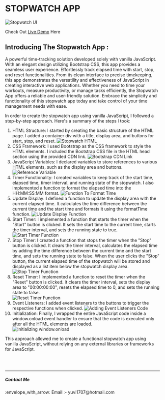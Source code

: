 # STOPWATCH APP
<img src="https://i.ibb.co/Vt91s5N/Stop-Watch-UI.png"  alt="Stopwatch UI">
<p>Check Out <a href="https://yuvraj-08.github.io/stopwatch/">Live Demo</a> Here </p>
<h2>Introducing The Stopwatch App :</h2><p> A powerful time-tracking solution developed solely with vanilla JavaScript. With an elegant design utilizing Bootstrap CSS, this app provides a seamless user experience. Effortlessly track elapsed time with start, stop, and reset functionalities. From its clean interface to precise timekeeping, this app demonstrates the versatility and effectiveness of JavaScript in creating interactive web applications. Whether you need to time your workouts, measure productivity, or manage tasks efficiently, the Stopwatch App offers a reliable and user-friendly solution. Embrace the simplicity and functionality of this stopwatch app today and take control of your time management needs with ease.</p>

<p>In order to create the stopwatch app using vanilla JavaScript, I followed a step-by-step approach. Here's a summary of the steps I took:</p>
<ol>
  <li>HTML Structure: I started by creating the basic structure of the HTML page. I added a container div with a title, display area, and buttons for start,          stop, and reset.
      <img src="https://i.ibb.co/f4tdxbj/Index-File.png"  alt="Stopwatch HTML">
  </li>
  <li>CSS Framework: I used Bootstrap as the CSS framework to style the HTML elements. I included the Bootstrap CSS file in the HTML head section using the           provided CDN link.
     <img src="https://i.ibb.co/8jmzzrB/CSS-Frame-Work.png"  alt="Bootstrap CDN Link">
  </li>
  <li>JavaScript Variables: I declared variables to store references to various HTML elements, such as the display area and buttons.
    <img src="https://i.ibb.co/nfRrcND/Reference-Variables.png"  alt="Reference Variable">
  </li>
  <li>Timer Functionality: I created variables to keep track of the start time, elapsed time, timer interval, and running state of the stopwatch. I also             implemented a function to format the elapsed time into the HH:MM:SS:MM format.
      <img src="https://i.ibb.co/jGc0Z4k/Format-Time.png"  alt="Function To Format Time">
  </li>
  <li>Update Display: I defined a function to update the display area with the current elapsed time. It calculates the time difference between the current time       and the start time and formats it using the formatTime function.
      <img src="https://i.ibb.co/6HbMr66/Update-Display.png"  alt="Update Display Function">
  </li>
  <li>Start Timer: I implemented a function that starts the timer when the "Start" button is clicked. It sets the start time to the current time, starts the         timer interval, and sets the running state to true.
      <img src="https://i.ibb.co/TbbkH82/Start-Timer.png"  alt="Start Timer Function">
  </li>
  <li>Stop Timer: I created a function that stops the timer when the "Stop" button is clicked. It clears the timer interval, calculates the elapsed time by           adding the time difference between the current time and the start time, and sets the running state to false. When the user clicks the "Stop" button, the       current elapsed time of the stopwatch will be stored and displayed as a list item below the stopwatch display area.
      <img src="https://i.ibb.co/Gtyn5cz/Stop-Timer.png"  alt="Stop Timer Function">
  </li>
  <li>Reset Timer: I implemented a function to reset the timer when the "Reset" button is clicked. It clears the timer interval, sets the display area to             "00:00:00:00", resets the elapsed time to 0, and sets the running state to false.
      <br/>
      <img src="https://i.ibb.co/2sG1P99/Reset-Timer.png"  alt="Reset Timer Function">
  </li>
  <li>Event Listeners: I added event listeners to the buttons to trigger the respective functions when clicked.
      <img src="https://i.ibb.co/XLTCS1D/Event-Listeners.png"  alt="Adding Event Listeners Code">
  </li>
  <li>Initialization: Finally, I wrapped the entire JavaScript code inside a window.onload event handler to ensure that the code is executed only after all the       HTML elements are loaded.
      <br/>
      <img src="https://i.ibb.co/Jm4qZT7/Initialization.png"  alt="Initializing window.onload">
  </li>
 </ol>
<p>This approach allowed me to create a functional stopwatch app using vanilla JavaScript, without relying on any external libraries or frameworks for JavaScript.</p>
<br/>
<br/>
<hr>

<h5>Contact Me</h5>
:envelope_with_arrow: Email :-  yuvi1707@hotmail.com
